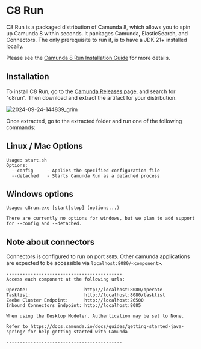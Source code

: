 
# C8 Run

C8 Run is a packaged distribution of Camunda 8, which allows you to spin up Camunda 8 within seconds. It packages Camunda, ElasticSearch, and Connectors. The only prerequisite to run it, is to have a JDK 21+ installed locally.

Please see the [Camunda 8 Run Installation Guide](https://docs.camunda.io/docs/next/self-managed/setup/deploy/local/c8run/) for more details.

## Installation

To install C8 Run, go to the [Camunda Releases page](https://github.com/camunda/camunda/releases), and search for "c8run". Then download and extract the artifact for your distribution.

![2024-09-24-144839_grim](https://github.com/user-attachments/assets/02f76946-fd43-4f92-8bad-6a3fa8f2e2f4)

Once extracted, go to the extracted folder and run one of the following commands:


## Linux / Mac Options

```
Usage: start.sh
Options:
  --config     - Applies the specified configuration file
  --detached   - Starts Camunda Run as a detached process
```

## Windows options

```
Usage: c8run.exe [start|stop] (options...)

There are currently no options for windows, but we plan to add support for --config and --detached.
```

## Note about connectors

Connectors is configured to run on port `8085`. Other camunda applications are expected to be accessible via `localhost:8080/<component>`.

```
-------------------------------------------
Access each component at the following urls:

Operate:                     http://localhost:8080/operate
Tasklist:                    http://localhost:8080/tasklist
Zeebe Cluster Endpoint:      http://localhost:26500
Inbound Connectors Endpoint: http://localhost:8085

When using the Desktop Modeler, Authentication may be set to None.

Refer to https://docs.camunda.io/docs/guides/getting-started-java-spring/ for help getting started with Camunda

-------------------------------------------
```
